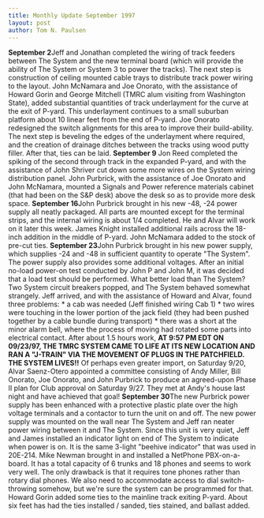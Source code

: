 ```yaml
---
title: Monthly Update September 1997 
layout: post
author: Tom N. Paulsen
---
```




 **September 2**Jeff and Jonathan completed the wiring of track feeders between The System and the new terminal board (which will provide the ability of The System or System 3 to power the tracks). The next step is construction of ceiling mounted cable trays to distribute track power wiring to the layout.  John McNamara and Joe Onorato, with the assistance of Howard Gorin and George Mitchell (TMRC alum visiting from Washington State), added substantial quantities of track underlayment for the curve at the exit of P\-yard. This underlayment continues to a small suburban platform about 10 linear feet from the end of P\-yard. Joe Onorato redesigned the switch alignments for this area to improve their build\-ability. The next step is beveling the edges of the underlayment where required, and the creation of drainage ditches between the tracks using wood putty filler. After that, ties can be laid. **September 9** Jon Reed completed the spiking of the second through track in the expanded P\-yard, and with the assistance of John Shriver cut down some more wires on the System wiring distribution panel.  John Purbrick, with the assistance of Joe Onorato and John McNamara, mounted a Signals and Power reference materials cabinet (that had been on the S\&P desk) above the desk so as to provide more desk space. **September 16**John Purbrick brought in his new \-48, \-24 power supply all neatly packaged. All parts are mounted except for the terminal strips, and the internal wiring is about 1/4 completed. He and Alvar will work on it later this week.  James Knight installed additional rails across the 18\-inch addition in the middle of P\-yard. John McNamara added to the stock of pre\-cut ties. **September 23**John Purbrick brought in his new power supply, which supplies \-24 and \-48 in sufficient quantity to operate "The System". The power supply also provides some additional voltages. After an initial no\-load power\-on test conducted by John P and John M, it was decided that a load test should be performed. What better load than The System?  Two System circuit breakers popped, and The System behaved somewhat strangely. Jeff arrived, and with the assistance of Howard and Alvar, found three problems: * a cab was needed (Jeff finished wiring Cab 1\) * two wires were touching in the lower portion of the jack field (they had been pushed together by a cable bundle during transport) * there was a short at the minor alarm bell, where the process of moving had rotated some parts into electrical contact.     After about 1\.5 hours work,  **AT 9:57 PM EDT ON 09/23/97, THE TMRC SYSTEM CAME TO LIFE AT ITS NEW LOCATION AND RAN A "J\-TRAIN" VIA THE MOVEMENT OF PLUGS IN THE PATCHFIELD. THE SYSTEM LIVES!!**   Of perhaps even greater import, on Saturday 9/20, Alvar Saenz\-Otero appointed a committee consisting of Andy Miller, Bill Onorato, Joe Onorato, and John Purbrick to produce an agreed\-upon Phase II plan for Club approval on Saturday 9/27\. They met at Andy's house last night and have achieved that goal! **September 30**The new Purbrick power supply has been enhanced with a protective plastic plate over the high voltage terminals and a contactor to turn the unit on and off. The new power supply was mounted on the wall near The System and Jeff ran neater power wiring between it and The System. Since this unit is very quiet, Jeff and James installed an indicator light on end of The System to indicate when power is on. It is the same 3\-light "beehive indicator" that was used in 20E\-214\.  Mike Newman brought in and installed a NetPhone PBX\-on\-a\-board. It has a total capacity of 6 trunks and 18 phones and seems to work very well. The only drawback is that it requires tone phones rather than rotary dial phones. We also need to accommodate access to dial switch\-throwing somehow, but we're sure the system can be programmed for that.  Howard Gorin added some ties to the mainline track exiting P\-yard. About six feet has had the ties installed / sanded, ties stained, and ballast added.   